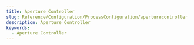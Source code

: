 ```yaml
---
title: Aperture Controller
slug: Reference/Configuration/ProcessConfiguration/aperturecontroller
description: Aperture Controller
keywords:
  - Aperture Controller
---
```

